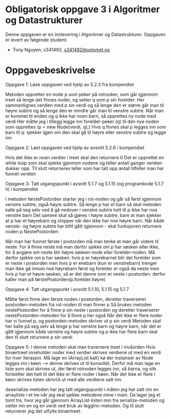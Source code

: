 # Obligatorisk oppgave 3 i Algoritmer og Datastrukturer

Denne oppgaven er en innlevering i Algoritmer og Datastrukturer. 
Oppgaven er levert av følgende student:
* Tony Nguyen, s341492, s341492@oslomet.no


# Oppgavebeskrivelse

Oppgave 1: Løse oppgaven ved hjelp av 5.2.3 fra kompendiet

Metoden oppretter en node p som peker på rotnoden, som går igjennom treet så lenge det finnes noder, og setter q som p sin forelder:
Her sammenlignes verdien med p sin verdi og så lenge den er større går man til høyre subtre og så lenge den er mindre går man til venstre subtre.
Når man er kommet til enden og q ikke har noen barn, så opprettes ny node med verdi
Her måtte jeg i tillegg legge inn forelder-peker (q) til den nye noden som opprettes (p = new Node(verdi, q);)
Hvis q finnes skal p legges inn som barn til q: sjekker igjen om den skal gå til høyre eller venstre subtre og legge inn

Oppgave 2: Løst oppgaven ved hjelp av avsnitt 5.2.6 i kompendiet

Hvis det ikke er noen verdier i treet skal den returnere 0
Det er opprettet en while loop som skal sjekke gjennom nodene og teller antall ganger verdien dukker opp.
Til slutt returneres teller som har talt opp antall tilfeller man har funnet verdien

Oppgave 3: Tatt utgangspunkt i avsnitt 5.1.7 og 5.1.15 (og programkode 5.1.7 h) i kompendiet

I metoden førstePostorden starter jeg i rot-noden og går så først igjennom venstre subtre, også høyre subtre.
Så lenge p har et barn så skal metoden kalle på seg selv ved å gå nedover i venstre subtre helt til p ikke har noe venstre barn
Det samme skal så gjøres i høyre subtre, bare at man sjekker at p har et høyrebarn og stopper når den ikke har noe høyre barn.
Når både venste- og høyre subtre har blitt gått igjennom - skal funksjonen returnere noden p
NestePostorden:

Når man har funnet første i postorden må man tenke at man går videre til neste. For å finne neste må man derfor sjekke om p har søsken eller ikke, for å avgjøre om neste blir høyre søsken-node eller forelder-noden.
Må derfor sjekke om p har søsken:
hvis p er høyrebarnet blir det forelder som er neste i postorden
men hvis p er enebarn (kun er venstrebarn) trenger man ikke gå innom noe høyrebarn først og forelder er også da neste
men hvis p har et høyre søsken, så er det denne som er neste i postorden: derfor kaller man på førstePostorden(p.forelder.høyre)

Oppgave 4: Tatt utgangspunkt i avsnitt 5.1.10, 5.1.15 og 5.1.7 

Måtte først finne den første noden i postorden, deretter traverserer postorden-metoden fra rot-noden til man finner p
Så brukes metoden nestePostorden for å finne p sin neste i postorden og deretter traverserer nestePostorden-metoden for å finne p her også
Når det ikke er flere noder har vi funnet p, og postorden-metoden skriver ut p sin verdi
Metoden skal her kalle på seg selv så lenge p har venstre barn og høyre barn, når det er gått igjennom både venstre og høyre subtre og p ikke har flere barn skal den til slutt returnere p sin verdi

Oppgave 5: 
I denne metoden skal man traversere treet i nivåorden 
Hvis binærtreet inneholder noder med verdier skrives verdiene ut med en verdi for hver iterasjon.
Må lage en (ArrayList kalt) kø der instanser av Node legges inn i køen --> denne skrives ut til konsollet.
Derfor må man lage en liste som skal skrives ut, der først rotnoden legges inn, så barna, og slik fortsetter det helt til det ikke er flere noder i køen.
Når det ikke er flere i køen skrives listen skrivUt ut med alle verdiene satt inn.

deserialize-metoden har jeg tatt utgangspunkt i måten jeg har satt inn en arrayliste i et tre når jeg skal sjekke metodene mine i main.
Da lager jeg et tomt tre, hvor jeg går gjennom ArrayList-listen min fra serialize-metoden og setter inn en og en verdi ved bruk av leggInn-metoden. Og til slutt returnerer jeg det utfylte binærtreet.
